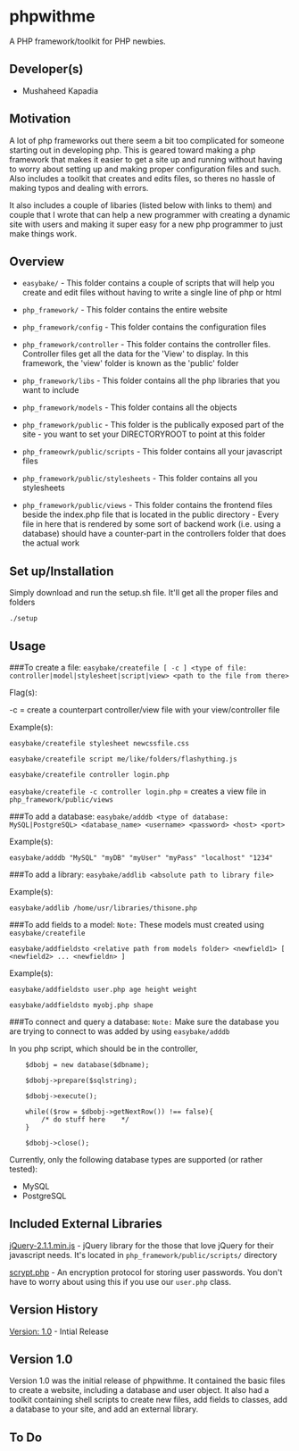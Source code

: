 phpwithme
==========
A PHP framework/toolkit for PHP newbies. 

Developer(s)
------------
* Mushaheed Kapadia

Motivation 
----------
A lot of php frameworks out there seem a bit too complicated for someone starting out in developing php. This is geared toward making a php framework that makes it easier to get a site up and running without having to worry about setting up and making proper configuration files and such. Also includes a toolkit that creates and edits files, so theres no hassle of making typos and dealing with errors.

It also includes a couple of libaries (listed below with links to them) and couple that I wrote that can help a new programmer with creating a dynamic site with users and making it super easy for a new php programmer to just make things work.

Overview
--------

* `easybake/` -  This folder contains a couple of scripts that will help you create and edit files without having to write a single line of php or html

* `php_framework/` -  This folder contains the entire website

* `php_framework/config` - This folder contains the configuration files

* `php_framework/controller` - This folder contains the controller files. Controller files get all the data for the 'View' to display. In this framework, the 'view' folder is known as the 'public' folder

* `php_framework/libs` -  This folder contains all the php libraries that you want to include

* `php_framework/models` - This folder contains all the objects 

* `php_framework/public` - This folder is the publically exposed part of the site - you want to set your DIRECTORYROOT to point at this folder 

* `php_frameowrk/public/scripts` - This folder contains all your javascript files

* `php_framework/public/stylesheets` - This folder contains all you stylesheets

* `php_framework/public/views` - This folder contains the frontend files beside the index.php file that is located in the public directory - Every file in here that is rendered by some sort of backend work (i.e. using a database) should have a counter-part in the controllers folder that does the actual work

Set up/Installation
-------------------
Simply download and run the setup.sh file. It'll get all the proper files and folders

`./setup`


Usage
-----
###To create a file: 
`easybake/createfile [ -c ] <type of file: controller|model|stylesheet|script|view> <path to the file from there>`
	
Flag(s): 

 -c = create a counterpart controller/view file with your view/controller file 

Example(s):

`easybake/createfile stylesheet newcssfile.css`

`easybake/createfile script me/like/folders/flashything.js`

`easybake/createfile controller login.php`

`easybake/createfile -c controller login.php`	 = creates a view file in `php_framework/public/views`

###To add a database: 
`easybake/adddb <type of database: MySQL|PostgreSQL> <database_name> <username> <password> <host> <port>`

Example(s):  

`easybake/adddb "MySQL" "myDB" "myUser" "myPass" "localhost" "1234"`

###To add a library: 
`easybake/addlib <absolute path to library file>`

Example(s): 

`easybake/addlib /home/usr/libraries/thisone.php`

###To add fields to a model: 
`Note:` These models must created using `easybake/createfile`

`easybake/addfieldsto <relative path from models folder> <newfield1> [ <newfield2> ... <newfieldn> ]` 

Example(s): 

`easybake/addfieldsto user.php age height weight`

`easybake/addfieldsto myobj.php shape`

###To connect and query a database: 
`Note:` Make sure the database you are trying to connect to was added by using `easybake/adddb`

In you php script, which should be in the controller,

		$dbobj = new database($dbname);

		$dbobj->prepare($sqlstring);

		$dbobj->execute();

		while(($row = $dbobj->getNextRow()) !== false){
			/* do stuff here	*/
		}

		$dbobj->close();


Currently, only the following database types are supported (or rather tested): 

* MySQL 
* PostgreSQL

Included External Libraries
---------------------------
[jQuery-2.1.1.min.js](http://jquery.com "jQuery") - jQuery library for the those that love jQuery for their javascript needs. It's located in `php_framework/public/scripts/` directory

[scrypt.php](http://github.com/domblack/php-scrypt "scrypt") - An encryption protocol for storing user passwords. You don't have to worry about using this if you use our `user.php` class.

Version History
---------------
[Version: 1.0](http://github.com/kapadiamush/phpwithme/tree/master#version-10 "Version 1.0") - Intial Release 

Version 1.0
-----------
Version 1.0 was the initial release of phpwithme. It contained the basic files to create a website, including a database and user object. It also had a toolkit containing shell scripts to create new files, add fields to classes, add a database to your site, and add an external library.

To Do
-----

